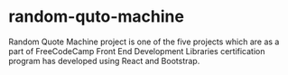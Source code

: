 # random-quto-machine
Random Quote Machine project is one of the five projects which are as a part of FreeCodeCamp Front End Development Libraries certification program has developed using React and Bootstrap.
